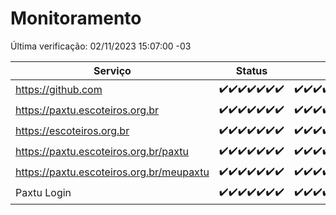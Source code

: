 # Monitoramento

Última verificação: 02/11/2023 15:07:00 -03

|Serviço|Status|Últimas 24h|
|---|---|---|
|https://github.com|<span title="2023-10-26: OK=24">✔️</span><span title="2023-10-27: OK=24">✔️</span><span title="2023-10-28: OK=24">✔️</span><span title="2023-10-29: OK=24">✔️</span><span title="2023-10-30: OK=24">✔️</span><span title="2023-10-31: OK=24">✔️</span><span title="2023-11-01: OK=18">✔️</span>|<span title="01/11/2023 15:07:00 -03 : 200">✔️</span><span title="01/11/2023 16:03:00 -03 : 200">✔️</span><span title="01/11/2023 17:06:00 -03 : 200">✔️</span><span title="01/11/2023 18:03:00 -03 : 200">✔️</span><span title="01/11/2023 19:04:00 -03 : 200">✔️</span><span title="01/11/2023 20:05:00 -03 : 200">✔️</span><span title="01/11/2023 21:29:00 -03 : 200">✔️</span><span title="01/11/2023 22:40:00 -03 : 200">✔️</span><span title="01/11/2023 23:14:00 -03 : 200">✔️</span><span title="02/11/2023 00:06:00 -03 : 200">✔️</span><span title="02/11/2023 01:07:00 -03 : 200">✔️</span><span title="02/11/2023 02:05:00 -03 : 200">✔️</span><span title="02/11/2023 03:08:00 -03 : 200">✔️</span><span title="02/11/2023 04:04:00 -03 : 200">✔️</span><span title="02/11/2023 05:08:00 -03 : 200">✔️</span><span title="02/11/2023 06:05:00 -03 : 200">✔️</span><span title="02/11/2023 07:06:00 -03 : 200">✔️</span><span title="02/11/2023 08:04:00 -03 : 200">✔️</span><span title="02/11/2023 09:10:00 -03 : 200">✔️</span><span title="02/11/2023 10:08:00 -03 : 200">✔️</span><span title="02/11/2023 11:05:00 -03 : 200">✔️</span><span title="02/11/2023 12:06:00 -03 : 200">✔️</span><span title="02/11/2023 13:07:00 -03 : 200">✔️</span><span title="02/11/2023 14:04:00 -03 : 200">✔️</span><span title="02/11/2023 15:07:00 -03 : 200">✔️</span>|
|https://paxtu.escoteiros.org.br|<span title="2023-10-26: OK=24">✔️</span><span title="2023-10-27: OK=24">✔️</span><span title="2023-10-28: OK=24">✔️</span><span title="2023-10-29: OK=24">✔️</span><span title="2023-10-30: OK=24">✔️</span><span title="2023-10-31: OK=24">✔️</span><span title="2023-11-01: OK=18">✔️</span>|<span title="01/11/2023 15:07:00 -03 : 200">✔️</span><span title="01/11/2023 16:03:00 -03 : 200">✔️</span><span title="01/11/2023 17:06:00 -03 : 200">✔️</span><span title="01/11/2023 18:03:00 -03 : 200">✔️</span><span title="01/11/2023 19:04:00 -03 : 200">✔️</span><span title="01/11/2023 20:05:00 -03 : 200">✔️</span><span title="01/11/2023 21:29:00 -03 : 200">✔️</span><span title="01/11/2023 22:40:00 -03 : 200">✔️</span><span title="01/11/2023 23:14:00 -03 : 200">✔️</span><span title="02/11/2023 00:06:00 -03 : 200">✔️</span><span title="02/11/2023 01:07:00 -03 : 200">✔️</span><span title="02/11/2023 02:05:00 -03 : 200">✔️</span><span title="02/11/2023 03:08:00 -03 : 200">✔️</span><span title="02/11/2023 04:04:00 -03 : 200">✔️</span><span title="02/11/2023 05:08:00 -03 : 200">✔️</span><span title="02/11/2023 06:05:00 -03 : 200">✔️</span><span title="02/11/2023 07:06:00 -03 : 200">✔️</span><span title="02/11/2023 08:04:00 -03 : 200">✔️</span><span title="02/11/2023 09:10:00 -03 : 200">✔️</span><span title="02/11/2023 10:08:00 -03 : 200">✔️</span><span title="02/11/2023 11:05:00 -03 : 200">✔️</span><span title="02/11/2023 12:06:00 -03 : 200">✔️</span><span title="02/11/2023 13:07:00 -03 : 200">✔️</span><span title="02/11/2023 14:04:00 -03 : 200">✔️</span><span title="02/11/2023 15:07:00 -03 : 200">✔️</span>|
|https://escoteiros.org.br|<span title="2023-10-26: OK=24">✔️</span><span title="2023-10-27: OK=24">✔️</span><span title="2023-10-28: OK=24">✔️</span><span title="2023-10-29: OK=24">✔️</span><span title="2023-10-30: OK=24">✔️</span><span title="2023-10-31: OK=24">✔️</span><span title="2023-11-01: OK=18">✔️</span>|<span title="01/11/2023 15:07:00 -03 : 200">✔️</span><span title="01/11/2023 16:03:00 -03 : 200">✔️</span><span title="01/11/2023 17:06:00 -03 : 200">✔️</span><span title="01/11/2023 18:03:00 -03 : 200">✔️</span><span title="01/11/2023 19:04:00 -03 : 200">✔️</span><span title="01/11/2023 20:05:00 -03 : 200">✔️</span><span title="01/11/2023 21:29:00 -03 : 200">✔️</span><span title="01/11/2023 22:40:00 -03 : 200">✔️</span><span title="01/11/2023 23:14:00 -03 : 200">✔️</span><span title="02/11/2023 00:06:00 -03 : 200">✔️</span><span title="02/11/2023 01:07:00 -03 : 200">✔️</span><span title="02/11/2023 02:05:00 -03 : 200">✔️</span><span title="02/11/2023 03:08:00 -03 : 200">✔️</span><span title="02/11/2023 04:04:00 -03 : 200">✔️</span><span title="02/11/2023 05:08:00 -03 : 200">✔️</span><span title="02/11/2023 06:05:00 -03 : 200">✔️</span><span title="02/11/2023 07:06:00 -03 : 200">✔️</span><span title="02/11/2023 08:04:00 -03 : 200">✔️</span><span title="02/11/2023 09:10:00 -03 : 200">✔️</span><span title="02/11/2023 10:08:00 -03 : 200">✔️</span><span title="02/11/2023 11:05:00 -03 : 200">✔️</span><span title="02/11/2023 12:06:00 -03 : 200">✔️</span><span title="02/11/2023 13:07:00 -03 : 200">✔️</span><span title="02/11/2023 14:04:00 -03 : 200">✔️</span><span title="02/11/2023 15:07:00 -03 : 200">✔️</span>|
|https://paxtu.escoteiros.org.br/paxtu|<span title="2023-10-26: OK=24">✔️</span><span title="2023-10-27: OK=24">✔️</span><span title="2023-10-28: OK=24">✔️</span><span title="2023-10-29: OK=24">✔️</span><span title="2023-10-30: OK=24">✔️</span><span title="2023-10-31: OK=24">✔️</span><span title="2023-11-01: OK=18">✔️</span>|<span title="01/11/2023 15:07:00 -03 : 200">✔️</span><span title="01/11/2023 16:03:00 -03 : 200">✔️</span><span title="01/11/2023 17:06:00 -03 : 200">✔️</span><span title="01/11/2023 18:03:00 -03 : 200">✔️</span><span title="01/11/2023 19:04:00 -03 : 200">✔️</span><span title="01/11/2023 20:05:00 -03 : 200">✔️</span><span title="01/11/2023 21:29:00 -03 : 200">✔️</span><span title="01/11/2023 22:40:00 -03 : 200">✔️</span><span title="01/11/2023 23:14:00 -03 : 200">✔️</span><span title="02/11/2023 00:06:00 -03 : 200">✔️</span><span title="02/11/2023 01:07:00 -03 : 200">✔️</span><span title="02/11/2023 02:05:00 -03 : 200">✔️</span><span title="02/11/2023 03:08:00 -03 : 200">✔️</span><span title="02/11/2023 04:04:00 -03 : 200">✔️</span><span title="02/11/2023 05:08:00 -03 : 200">✔️</span><span title="02/11/2023 06:05:00 -03 : 200">✔️</span><span title="02/11/2023 07:06:00 -03 : 200">✔️</span><span title="02/11/2023 08:04:00 -03 : 200">✔️</span><span title="02/11/2023 09:10:00 -03 : 200">✔️</span><span title="02/11/2023 10:08:00 -03 : 200">✔️</span><span title="02/11/2023 11:05:00 -03 : 200">✔️</span><span title="02/11/2023 12:06:00 -03 : 200">✔️</span><span title="02/11/2023 13:07:00 -03 : 200">✔️</span><span title="02/11/2023 14:04:00 -03 : 200">✔️</span><span title="02/11/2023 15:07:00 -03 : 200">✔️</span>|
|https://paxtu.escoteiros.org.br/meupaxtu|<span title="2023-10-26: OK=24">✔️</span><span title="2023-10-27: OK=24">✔️</span><span title="2023-10-28: OK=24">✔️</span><span title="2023-10-29: OK=24">✔️</span><span title="2023-10-30: OK=24">✔️</span><span title="2023-10-31: OK=24">✔️</span><span title="2023-11-01: OK=18">✔️</span>|<span title="01/11/2023 15:07:00 -03 : 200">✔️</span><span title="01/11/2023 16:03:00 -03 : 200">✔️</span><span title="01/11/2023 17:06:00 -03 : 200">✔️</span><span title="01/11/2023 18:03:00 -03 : 200">✔️</span><span title="01/11/2023 19:04:00 -03 : 200">✔️</span><span title="01/11/2023 20:05:00 -03 : 200">✔️</span><span title="01/11/2023 21:29:00 -03 : 200">✔️</span><span title="01/11/2023 22:40:00 -03 : 200">✔️</span><span title="01/11/2023 23:14:00 -03 : 200">✔️</span><span title="02/11/2023 00:06:00 -03 : 200">✔️</span><span title="02/11/2023 01:07:00 -03 : 200">✔️</span><span title="02/11/2023 02:05:00 -03 : 200">✔️</span><span title="02/11/2023 03:08:00 -03 : 200">✔️</span><span title="02/11/2023 04:04:00 -03 : 200">✔️</span><span title="02/11/2023 05:08:00 -03 : 200">✔️</span><span title="02/11/2023 06:05:00 -03 : 200">✔️</span><span title="02/11/2023 07:06:00 -03 : 200">✔️</span><span title="02/11/2023 08:04:00 -03 : 200">✔️</span><span title="02/11/2023 09:10:00 -03 : 200">✔️</span><span title="02/11/2023 10:08:00 -03 : 200">✔️</span><span title="02/11/2023 11:05:00 -03 : 200">✔️</span><span title="02/11/2023 12:06:00 -03 : 200">✔️</span><span title="02/11/2023 13:07:00 -03 : 200">✔️</span><span title="02/11/2023 14:05:00 -03 : 200">✔️</span><span title="02/11/2023 15:07:00 -03 : 200">✔️</span>|
|Paxtu Login|<span title="2023-10-26: OK=24">✔️</span><span title="2023-10-27: OK=24">✔️</span><span title="2023-10-28: OK=24">✔️</span><span title="2023-10-29: OK=24">✔️</span><span title="2023-10-30: OK=24">✔️</span><span title="2023-10-31: OK=24">✔️</span><span title="2023-11-01: OK=18">✔️</span>|<span title="01/11/2023 15:07:00 -03 : 200">✔️</span><span title="01/11/2023 16:03:00 -03 : 200">✔️</span><span title="01/11/2023 17:06:00 -03 : 200">✔️</span><span title="01/11/2023 18:03:00 -03 : 200">✔️</span><span title="01/11/2023 19:04:00 -03 : 200">✔️</span><span title="01/11/2023 20:05:00 -03 : 200">✔️</span><span title="01/11/2023 21:29:00 -03 : 200">✔️</span><span title="01/11/2023 22:40:00 -03 : 200">✔️</span><span title="01/11/2023 23:14:00 -03 : 200">✔️</span><span title="02/11/2023 00:06:00 -03 : 200">✔️</span><span title="02/11/2023 01:07:00 -03 : 200">✔️</span><span title="02/11/2023 02:05:00 -03 : 200">✔️</span><span title="02/11/2023 03:08:00 -03 : 200">✔️</span><span title="02/11/2023 04:04:00 -03 : 200">✔️</span><span title="02/11/2023 05:08:00 -03 : 200">✔️</span><span title="02/11/2023 06:05:00 -03 : 200">✔️</span><span title="02/11/2023 07:06:00 -03 : 200">✔️</span><span title="02/11/2023 08:04:00 -03 : 200">✔️</span><span title="02/11/2023 09:10:00 -03 : 200">✔️</span><span title="02/11/2023 10:08:00 -03 : 200">✔️</span><span title="02/11/2023 11:05:00 -03 : 200">✔️</span><span title="02/11/2023 12:06:00 -03 : 200">✔️</span><span title="02/11/2023 13:07:00 -03 : 200">✔️</span><span title="02/11/2023 14:05:00 -03 : 200">✔️</span><span title="02/11/2023 15:07:00 -03 : 200">✔️</span>|
